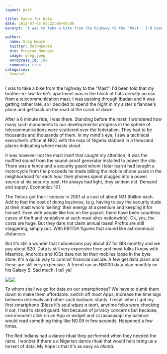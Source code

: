 ```yaml
---
layout: post

title: Dance for Data
date: 2011-07-05 08:22:08+00:00
excerpt: "I was to take a bike from the highway to the 'Mast'. I'd been told that my brother-in-law-to-be's apartment was in the block of flats directly across..."

author:
  name: Greg Emuze
  twitter: deTONEnate
  bio: Program Manager
  image: greg.jpeg
  wordpress_id: 100
  comments: true
categories:
- General
---
```



I was to take a bike from the highway to the "Mast". I'd been told that my brother-in-law-to-be's apartment was in the block of flats directly across from a telecommunication mast. I was passing through Ibadan and it was getting rather late, so I decided to spend the night in my sister's fiancee's place and get back on the road at the crack of dawn.

After a 6 minute ride, I was there. Standing before the mast, I wondered how many such monuments to our developmental progress in the sphere of telecommunications were scattered over the federation. They had to be thousands and thousands of them. In my mind's eye, I saw a technical executive's office at NCC with the map of Nigeria stabbed in a thousand places indicating where masts stood.

It was however not the mast itself that caught my attention, it was the muffled sound from the sound-proof generator installed to power the site. There was a fence and a security guard whom I later learnt had bought a motorcycle from the proceeds he made billing the mobile phone users in the neighborhood for each hour their phones spent plugged into a power source at his security post. He always had light, they seldom did. Demand and supply. Economics 101.

The Telcos got their licenses in 2001 at a cost of about N31.9billon each. Add to that the cost of doing business, (e.g. having to pay the security dude at their mast who's 'selling' their energy at a premium and keeping it for himself. Even with people like him on the payroll, there have been countless cases of theft and vandalism at such mast sites nationwide). Ok, yes, the costs are huge. But they dare not claim annual loses! Profits are still staggering, simply put. With EBITDA figures that sound like astronomical distances.

But it's still a wonder that Indonesians pay about $7 for BIS monthly and we pay about $20. Data is still very expensive here and most folks I know with Maemos, Androids and iOSs dare not let their mobiles loose in the byte store. It's a quick way to commit financial suicide. A few get data plans and these are still very expensive. A friend ran an N8000 data plan monthly on his Galaxy S. Sad much, I tell ya!



[![](http://www.timbaobjects.com/wp-content/uploads/2011/07/gsmarena_002.jpg)](http://www.timbaobjects.com/?attachment_id=103)[![](http://www.timbaobjects.com/wp-content/uploads/2011/07/gsmarena_N900.jpg)](http://www.timbaobjects.com/?attachment_id=104)



To whom shall we go for data on our smartphones? We have to dumb them down to make them affordable. switch off most Apps, increase the time lags between retrievals and other such barbaric stunts. I recall when I got my first smartphone (Bless it's soul *wipes a tear*), anytime folks were checking it out, I had to stand guard. Not because of privacy concerns but because, one innocent click on an App or widget and zzzaaaaaaap! my balance would read something thing like N0.09 in few seconds. Happened a few times.

The Red Indians had a dance ritual they performed when they needed the rains. I wonder if there's a Nigerian dance ritual that would help bring us a torrent of data. My hope is that it's as easy as _alanta._
